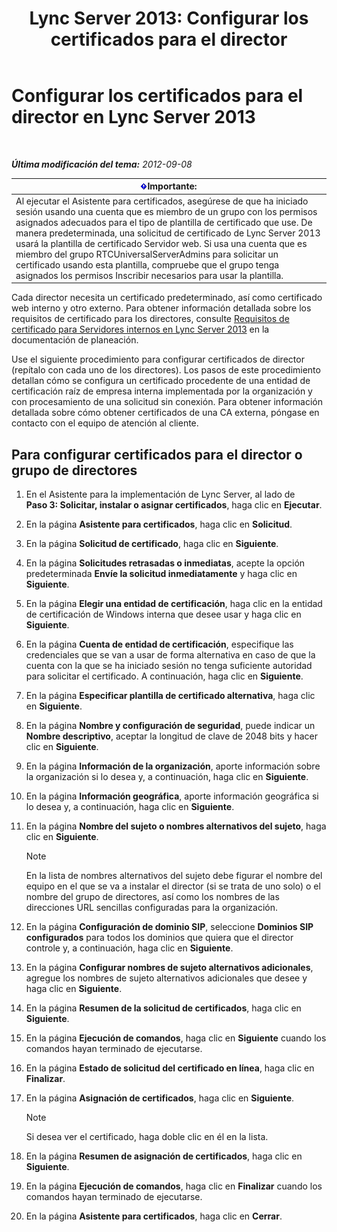 ﻿---
title: 'Lync Server 2013: Configurar los certificados para el director'
TOCTitle: Configurar los certificados para el director
ms:assetid: 22988186-15ae-43b1-92f4-0adb3b75a7fd
ms:mtpsurl: https://technet.microsoft.com/es-es/library/Gg398296(v=OCS.15)
ms:contentKeyID: 48274672
ms.date: 01/07/2017
mtps_version: v=OCS.15
ms.translationtype: HT
---

# Configurar los certificados para el director en Lync Server 2013

 

_**Última modificación del tema:** 2012-09-08_

<table>
<thead>
<tr class="header">
<th><img src="images/Gg425917.important(OCS.15).gif" title="important" alt="important" />Importante:</th>
</tr>
</thead>
<tbody>
<tr class="odd">
<td>Al ejecutar el Asistente para certificados, asegúrese de que ha iniciado sesión usando una cuenta que es miembro de un grupo con los permisos asignados adecuados para el tipo de plantilla de certificado que use. De manera predeterminada, una solicitud de certificado de Lync Server 2013 usará la plantilla de certificado Servidor web. Si usa una cuenta que es miembro del grupo RTCUniversalServerAdmins para solicitar un certificado usando esta plantilla, compruebe que el grupo tenga asignados los permisos Inscribir necesarios para usar la plantilla.</td>
</tr>
</tbody>
</table>


Cada director necesita un certificado predeterminado, así como certificado web interno y otro externo. Para obtener información detallada sobre los requisitos de certificado para los directores, consulte [Requisitos de certificado para Servidores internos en Lync Server 2013](lync-server-2013-certificate-requirements-for-internal-servers.md) en la documentación de planeación.

Use el siguiente procedimiento para configurar certificados de director (repítalo con cada uno de los directores). Los pasos de este procedimiento detallan cómo se configura un certificado procedente de una entidad de certificación raíz de empresa interna implementada por la organización y con procesamiento de una solicitud sin conexión. Para obtener información detallada sobre cómo obtener certificados de una CA externa, póngase en contacto con el equipo de atención al cliente.

## Para configurar certificados para el director o grupo de directores

1.  En el Asistente para la implementación de Lync Server, al lado de **Paso 3: Solicitar, instalar o asignar certificados**, haga clic en **Ejecutar**.

2.  En la página **Asistente para certificados**, haga clic en **Solicitud**.

3.  En la página **Solicitud de certificado**, haga clic en **Siguiente**.

4.  En la página **Solicitudes retrasadas o inmediatas**, acepte la opción predeterminada **Envíe la solicitud inmediatamente** y haga clic en **Siguiente**.

5.  En la página **Elegir una entidad de certificación**, haga clic en la entidad de certificación de Windows interna que desee usar y haga clic en **Siguiente**.

6.  En la página **Cuenta de entidad de certificación**, especifique las credenciales que se van a usar de forma alternativa en caso de que la cuenta con la que se ha iniciado sesión no tenga suficiente autoridad para solicitar el certificado. A continuación, haga clic en **Siguiente**.

7.  En la página **Especificar plantilla de certificado alternativa**, haga clic en **Siguiente**.

8.  En la página **Nombre y configuración de seguridad**, puede indicar un **Nombre descriptivo**, aceptar la longitud de clave de 2048 bits y hacer clic en **Siguiente**.

9.  En la página **Información de la organización**, aporte información sobre la organización si lo desea y, a continuación, haga clic en **Siguiente**.

10. En la página **Información geográfica**, aporte información geográfica si lo desea y, a continuación, haga clic en **Siguiente**.

11. En la página **Nombre del sujeto o nombres alternativos del sujeto**, haga clic en **Siguiente**.
    

    > [!NOTE]
    > En la lista de nombres alternativos del sujeto debe figurar el nombre del equipo en el que se va a instalar el director (si se trata de uno solo) o el nombre del grupo de directores, así como los nombres de las direcciones URL sencillas configuradas para la organización.



12. En la página **Configuración de dominio SIP**, seleccione **Dominios SIP configurados** para todos los dominios que quiera que el director controle y, a continuación, haga clic en **Siguiente**.

13. En la página **Configurar nombres de sujeto alternativos adicionales**, agregue los nombres de sujeto alternativos adicionales que desee y haga clic en **Siguiente**.

14. En la página **Resumen de la solicitud de certificados**, haga clic en **Siguiente**.

15. En la página **Ejecución de comandos**, haga clic en **Siguiente** cuando los comandos hayan terminado de ejecutarse.

16. En la página **Estado de solicitud del certificado en línea**, haga clic en **Finalizar**.

17. En la página **Asignación de certificados**, haga clic en **Siguiente**.
    

    > [!NOTE]
    > Si desea ver el certificado, haga doble clic en él en la lista.



18. En la página **Resumen de asignación de certificados**, haga clic en **Siguiente**.

19. En la página **Ejecución de comandos**, haga clic en **Finalizar** cuando los comandos hayan terminado de ejecutarse.

20. En la página **Asistente para certificados**, haga clic en **Cerrar**.

